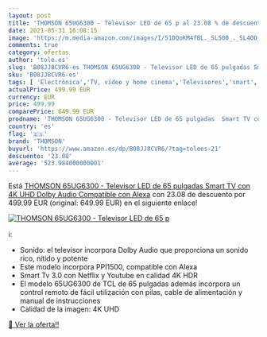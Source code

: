 ```yaml
---
layout: post
title: 'THOMSON 65UG6300 - Televisor LED de 65 p al 23.08 % de descuento'
date: 2021-05-31 16:08:15
image: 'https://m.media-amazon.com/images/I/51DQoKM4fBL._SL500_._SL400_.jpg'
comments: true
category: ofertas
author: 'tole.es'
slug: 'B08JJ8CVR6-es THOMSON 65UG6300 - Televisor LED de 65 pulgadas Smart TV...'
sku: 'B08JJ8CVR6-es'
tags: [ 'Electrónica','TV, vídeo y home cinema','Televisores','smart','televisor','thomson','tv', ]
actualPrice: 499.99 EUR
currency: EUR
price: 499.99
comparePrice: 649.99 EUR
prodname: 'THOMSON 65UG6300 - Televisor LED de 65 pulgadas  Smart TV con 4K UHD  Dolby Audio  Compatible con Alexa'
country: 'es'
flag: '🇪🇸'
brand: 'THOMSON'
buyurl: 'https://www.amazon.es/dp/B08JJ8CVR6/?tag=tolees-21'
descuento: '23.08'
average: '523.984000000001'
---
```


Está [THOMSON 65UG6300 - Televisor LED de 65 pulgadas  Smart TV con 4K UHD  Dolby Audio  Compatible con Alexa](https://www.amazon.es/dp/B08JJ8CVR6/?tag=tolees-21) con 23.08 de descuento por 499.99 EUR (original: 649.99 EUR) en el siguiente enlace!

[![THOMSON 65UG6300 - Televisor LED de 65 p](https://m.media-amazon.com/images/I/51DQoKM4fBL._SL500_._SL400_.jpg)](https://www.amazon.es/dp/B08JJ8CVR6/?tag=tolees-21)

ℹ️:

- Sonido: el televisor incorpora Dolby Audio que proporciona un sonido rico, nítido y potente
- Este modelo incorpora PPI1500, compatible con Alexa
- Smart Tv 3.0 con Netflix y Youtube en calidad 4K HDR
- El modelo 65UG6300 de TCL de 65 pulgadas además incorpora un control remoto de fácil utilización con pilas, cable de alimentación y manual de instrucciones
- Calidad de la imagen: 4K UHD

[🛒 Ver la oferta!!](https://www.amazon.es/dp/B08JJ8CVR6/?tag=tolees-21)
